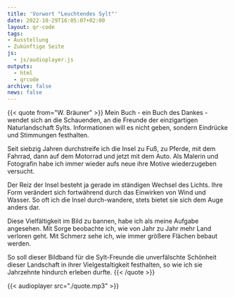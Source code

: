 ```yaml
---
title: 'Vorwort "Leuchtendes Sylt"'
date: 2022-10-29T16:05:07+02:00
layout: qr-code
tags:
- Ausstellung
- Zukünftige Seite
js:
  - js/audioplayer.js
outputs:
  - html
  - qrcode
archive: false
news: false
---
```


{{< quote from="W. Bräuner" >}}
Mein Buch - ein Buch des Dankes - wendet sich an die Schauenden, an die Freunde der einzigartigen Naturlandschaft Sylts. Informationen will es nicht geben, sondern Eindrücke und Stimmungen festhalten.

Seit siebzig Jahren durchstreife ich die Insel zu Fuß, zu Pferde, mit dem Fahrrad, dann auf dem Motorrad und jetzt mit dem Auto. Als Malerin und Fotografin habe ich immer wieder aufs neue ihre Motive wiederzugeben versucht.

Der Reiz der Insel besteht ja gerade im ständigen Wechsel des Lichts. Ihre Form verändert sich fortwährend durch das Einwirken von Wind und Wasser. So oft ich die Insel durch-wandere, stets bietet sie sich dem Auge anders dar.

Diese Vielfältigkeit im Bild zu bannen, habe ich als meine Aufgabe angesehen. Mit Sorge beobachte ich, wie von Jahr zu Jahr mehr Land verloren geht. Mit Schmerz sehe ich, wie immer größere Flächen bebaut werden.

So soll dieser Bildband für die Sylt-Freunde die unverfälschte Schönheit dieser Landschaft in ihrer Vielgestaltigkeit festhalten, so wie ich sie Jahrzehnte hindurch erleben durfte.
{{< /quote >}}

{{< audioplayer src="./quote.mp3" >}}
